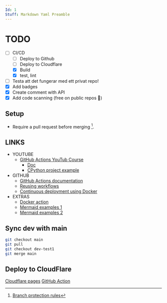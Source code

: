 ```yaml
---
Id: 1
Stuff: Markdown Yaml Preamble
---
```


# TODO

- [ ] CI/CD
  - [ ] Deploy to Github
  - [ ] Deploy to Cloudflare
  - [x] Build
  - [x] test, lint
- [ ] Testa att det fungerar med ett privat repo!
- [x] Add badges
- [x] Create comment with API
- [x] Add code scanning (free on public repos :ship:)

## Setup

- Require a pull request before merging [^1].

## LINKS

- YOUTUBE
  - [GitHub Actions YouTub Course](https://www.youtube.com/playlist?list=PLArH6NjfKsUhvGHrpag7SuPumMzQRhUKY)
    - [Doc](https://github.com/Link-/ci-cd-intro)
    - [CPython project example](https://github.com/python/cpython/tree/main/.github/workflows)
- GITHUB
  - [GitHub Actions documentation](https://docs.github.com/en/actions)
  - [Reusing workflows](https://docs.github.com/en/actions/using-workflows/reusing-workflows)
  - [Continuous deployment using Docker](https://levelup.gitconnected.com/automated-deployment-using-docker-github-actions-and-webhooks-54018fc12e32)
- EXTRAS
  - [Docker action](https://docs.github.com/en/actions/creating-actions/creating-a-docker-container-action)
  - [Mermaid examples 1](https://gist.github.com/ChristopherA/bffddfdf7b1502215e44cec9fb766dfd)
  - [Mermaid examples 2](https://github.com/JakeSteam/Mermaid)

## Sync dev with main

```sh
git checkout main
git pull
git checkout dev-test1
git merge main
```

## Deploy to CloudFlare

[Cloudflare pages](https://developers.cloudflare.com/pages/how-to/use-direct-upload-with-continuous-integration/)
[GitHub Action](https://github.com/cloudflare/pages-action)

[^1]: [Branch protection rules](https://github.com/ropaolle/actions/settings/branch_protection_rules)
